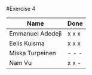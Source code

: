 #Exercise 4

| Name             | Done  |
|------------------| ------|
| Emmanuel Adedeji | x x x |
| Eelis Kuisma     | x x x |
| Miska Turpeinen  | - - - |
| Nam Vu           | x x - |
